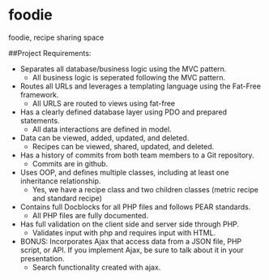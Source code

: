 # foodie
foodie, recipe sharing space

##Project Requirements:
  * Separates all database/business logic using the MVC pattern.
    - All business logic is seperated following the MVC pattern.
  * Routes all URLs and leverages a templating language using the Fat-Free framework.
    - All URLS are routed to views using fat-free
  * Has a clearly defined database layer using PDO and prepared statements.
    - All data interactions are defined in model.
  * Data can be viewed, added, updated, and deleted.
    - Recipes can be viewed, shared, updated, and deleted.
  * Has a history of commits from both team members to a Git repository.
    - Commits are in github.
  * Uses OOP, and defines multiple classes, including at least one inheritance relationship.
    - Yes, we have a recipe class and two children classes (metric recipe and standard recipe)
  * Contains full Docblocks for all PHP files and follows PEAR standards.
    - All PHP files are fully documented.
  * Has full validation on the client side and server side through PHP.
    - Validates input with php and requires input with HTML.
  * BONUS:  Incorporates Ajax that access data from a JSON file, PHP script, or API. If you implement Ajax, be sure to talk about it in your presentation.
    - Search functionality created with ajax.
